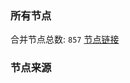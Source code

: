 ### 所有节点
合并节点总数: `857`
[节点链接](https://raw.githubusercontent.com/rzhy1/11/master/sub/sub_merge_base64.txt)

### 节点来源
